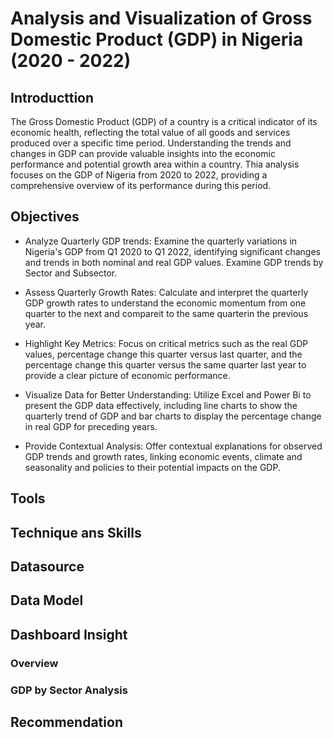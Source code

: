 # Analysis and Visualization of Gross Domestic Product (GDP) in Nigeria (2020 - 2022)

## Introducttion 
The  Gross Domestic Product (GDP) of a country is a critical indicator of its economic health, reflecting the total value of all goods and services produced over a specific time period. Understanding the trends and changes in GDP can provide valuable insights into the economic performance and potential growth area within a country. Thia analysis focuses on the GDP of Nigeria from 2020 to 2022, providing a comprehensive overview of its performance during this period.

## Objectives
- Analyze Quarterly GDP trends: Examine the quarterly variations in Nigeria's GDP from Q1 2020 to Q1 2022, identifying significant changes and trends in both nominal and real GDP values. Examine GDP trends by Sector and Subsector.

- Assess Quarterly Growth Rates: Calculate and interpret the quarterly GDP growth rates to understand the economic momentum from one quarter to the next and compareit to the same quarterin the previous year.

- Highlight Key Metrics: Focus on critical metrics such as the real GDP values, percentage change this quarter versus last quarter, and the percentage change this quarter versus the same quarter last year to provide a clear picture of economic performance.

- Visualize Data for Better Understanding: Utilize Excel and Power Bi to present the GDP data effectively, including line charts to show the quarterly trend of GDP and bar charts to display the percentage change in real GDP for preceding years.

- Provide Contextual Analysis: Offer contextual explanations for observed GDP trends and growth rates, linking economic events, climate and seasonality and policies to their potential impacts on the GDP.

## Tools

## Technique ans Skills

## Datasource 

## Data Model

## Dashboard Insight
### Overview
### GDP by Sector Analysis

## Recommendation


